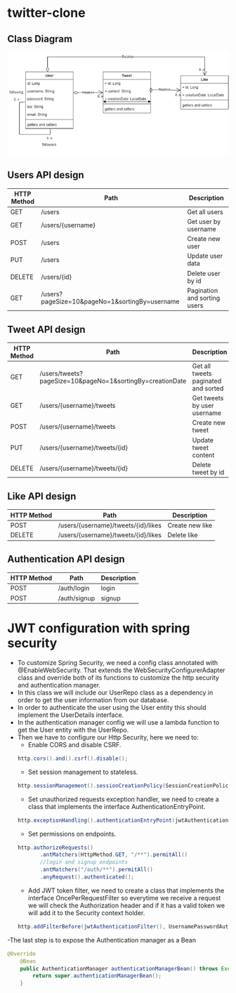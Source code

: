 # twitter-clone

## Class Diagram
![](./img/twitterClone.drawio.png)

## Users API design

| **HTTP Method** | **Path**                                       | **Description**              |
|-----------------|------------------------------------------------|------------------------------|
| GET             | /users                                         | Get all users                |
| GET             | /users/{username}                              | Get user by username         |
| POST            | /users                                         | Create new user              |
| PUT             | /users                                         | Update user data             |
| DELETE          | /users/{id}                                    | Delete user by id            |
| GET             | /users?pageSize=10&pageNo=1&sortingBy=username | Pagination and sorting users |

## Tweet API design

| **HTTP Method** | **Path**                                                  | **Description**                     |
|-----------------|-----------------------------------------------------------|-------------------------------------|
| GET             | /users/tweets?pageSize=10&pageNo=1&sortingBy=creationDate | Get all tweets paginated and sorted |
| GET             | /users/{username}/tweets                                  | Get tweets by user username         |
| POST            | /users/{username}/tweets                                  | Create new tweet                    |
| PUT             | /users/{username}/tweets/{id}                             | Update tweet content                |
| DELETE          | /users/{username}/tweets/{id}                             | Delete tweet by id                  |

## Like API design

| **HTTP Method** | **Path**                            | **Description** |
|-----------------|-------------------------------------|-----------------|
| POST            | /users/{username}/tweets/{id}/likes | Create new like |
| DELETE          | /users/{username}/tweets/{id}/likes | Delete like     |

## Authentication API design

| **HTTP Method** | **Path**     | **Description** |
|-----------------|--------------|-----------------|
| POST            | /auth/login  | login           |
| POST            | /auth/signup | signup          |

# JWT configuration with spring security

- To customize Spring Security, we need a config class annotated with @EnableWebSecurity. That extends the WebSecurityConfigurerAdapter class and override both of its functions to customize the http security and authentication manager.
- In this class we will include our UserRepo class as a dependency in order to get the user information from our database.
- In order to authenticate the user using the User entity this should implement the UserDetails interface.
- In the authentication manager config we will use a lambda function to get the User entity with the UserRepo.
- Then we have to configure our Http Security, here we need to:
    - Enable CORS and disable CSRF.
    ```java
    http.cors().and().csrf().disable();
    ```
    - Set session management to stateless.
     ```java
    http.sessionManagement().sessionCreationPolicy(SessionCreationPolicy.STATELESS).and();
    ```
    - Set unauthorized requests exception handler, we need to create a class that implements the interface AuthenticationEntryPoint.
     ```java
    http.exceptionHandling().authenticationEntryPoint(jwtAuthenticationEntryPoint);
    ```
    - Set permissions on endpoints.
     ```java
    http.authorizeRequests()
			.antMatchers(HttpMethod.GET, "/**").permitAll()
			//login and signup endpoints
			.antMatchers("/auth/**").permitAll()
			.anyRequest().authenticated();
    ```
    - Add JWT token filter, we need to create a class that implements the interface OncePerRequestFilter so everytime we receive a request we will check the Authorization header and if it has a valid token we will add it to the Security context holder.
     ```java
    http.addFilterBefore(jwtAuthenticationFilter(), UsernamePasswordAuthenticationFilter.class);
    ```
-The last step is to expose the Authentication manager as a Bean
```java
@Override
	@Bean
	public AuthenticationManager authenticationManagerBean() throws Exception {
		return super.authenticationManagerBean();
	}
```

